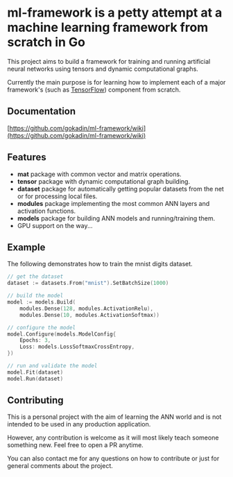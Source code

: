 # **ml-framework** is a petty attempt at a machine learning framework from scratch in Go

This project aims to build a framework for training and running artificial neural networks using tensors and dynamic computational graphs. 

Currently the main purpose is for learning how to implement each of a major framework's (such as [TensorFlow](https://www.tensorflow.org/)) component from scratch. 

## Documentation

[https://github.com/gokadin/ml-framework/wiki](https://github.com/gokadin/ml-framework/wiki)

## Features

- **mat** package with common vector and matrix operations. 
- **tensor** package with dynamic computational graph building. 
- **dataset** package for automatically getting popular datasets from the net or for processing local files. 
- **modules** package implementing the most common ANN layers and activation functions. 
- **models** package for building ANN models and running/training them. 
- GPU support on the way... 

## Example

The following demonstrates how to train the mnist digits dataset. 

```go
// get the dataset
dataset := datasets.From("mnist").SetBatchSize(1000)

// build the model
model := models.Build(
	modules.Dense(128, modules.ActivationRelu),
	modules.Dense(10, modules.ActivationSoftmax))

// configure the model
model.Configure(models.ModelConfig{
	Epochs: 3,
	Loss: models.LossSoftmaxCrossEntropy,
})

// run and validate the model
model.Fit(dataset)
model.Run(dataset)
```

## Contributing

This is a personal project with the aim of learning the ANN world and is not intended to be used in any production application. 

However, any contribution is welcome as it will most likely teach someone something new. Feel free to open a PR anytime. 

You can also contact me for any questions on how to contribute or just for general comments about the project. 